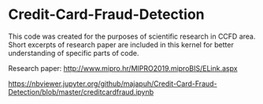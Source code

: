 # Credit-Card-Fraud-Detection

This code was created for the purposes of scientific research in CCFD area. Short excerpts of research paper are included in this kernel for better understanding of specific parts of code.

Research paper: http://www.mipro.hr/MIPRO2019.miproBIS/ELink.aspx

https://nbviewer.jupyter.org/github/majapuh/Credit-Card-Fraud-Detection/blob/master/creditcardfraud.ipynb
